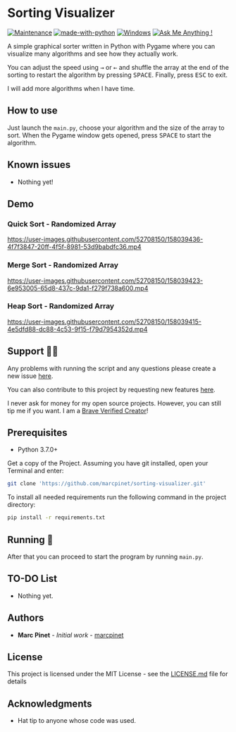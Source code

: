 # Sorting Visualizer

[![Maintenance](https://img.shields.io/badge/Maintained%3F-yes-green.svg)](https://GitHub.com/Naereen/StrapDown.js/graphs/commit-activity) [![made-with-python](https://img.shields.io/badge/Made%20with-Python-1f425f.svg)](https://www.python.org/) [![Windows](https://svgshare.com/i/ZhY.svg)](https://svgshare.com/i/ZhY.svg) [![Ask Me Anything !](https://img.shields.io/badge/Ask%20me-anything-1abc9c.svg)](https://GitHub.com/Naereen/ama)

A simple graphical sorter written in Python with Pygame where you can visualize many algorithms and see how they actually work.

You can adjust the speed using <kbd>→</kbd> or <kbd>←</kbd> and shuffle the array at the end of the sorting to restart the algorithm by pressing <kbd>SPACE</kbd>. Finally, press <kbd>ESC</kbd> to exit.

I will add more algorithms when I have time.

## How to use

Just launch the `main.py`, choose your algorithm and the size of the array to sort.
When the Pygame window gets opened, press <kbd>SPACE</kbd> to start the algorithm.

## Known issues

<ul>
    <li>Nothing yet!</li>
</ul>

## Demo

### Quick Sort - Randomized Array

https://user-images.githubusercontent.com/52708150/158039436-4f7f3847-20ff-4f5f-8981-53d9babdfc36.mp4

### Merge Sort - Randomized Array

https://user-images.githubusercontent.com/52708150/158039423-6e953005-65d8-437c-9da1-f279f738a600.mp4

### Heap Sort - Randomized Array

https://user-images.githubusercontent.com/52708150/158039415-4e5dfd88-dc88-4c53-9f15-f79d7954352d.mp4

## Support 👨‍💻

Any problems with running the script and any questions please create a new issue [here](https://github.com/marcpinet/sorting-visualizer/issues/new?assignees=&labels=&template=bug_report.md&title=).

You can also contribute to this project by requesting new features [here](https://github.com/marcpinet/sorting-visualizer/new?assignees=&labels=&template=feature_request.md&title=).

I never ask for money for my open source projects. However, you can still tip me if you want.
I am a [Brave Verified Creator](https://i.imgur.com/fOUfdM5.png)!

## Prerequisites

* Python 3.7.0+

Get a copy of the Project. Assuming you have git installed, open your Terminal and enter:

```bash
git clone 'https://github.com/marcpinet/sorting-visualizer.git'
```

To install all needed requirements run the following command in the project directory:

```bash
pip install -r requirements.txt
```

## Running 🏃

After that you can proceed to start the program by running `main.py`.

## TO-DO List

<ul>
    <li>Nothing yet.</li>
</ul>

## Authors

* **Marc Pinet** - *Initial work* - [marcpinet](https://github.com/marcpinet)

## License

This project is licensed under the MIT License - see the [LICENSE.md](LICENSE.md) file for details

## Acknowledgments

* Hat tip to anyone whose code was used.

